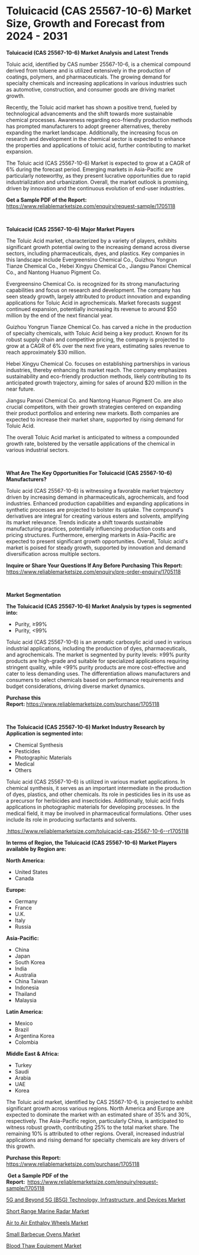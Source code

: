 <p><h1>Toluicacid (CAS 25567-10-6) Market Size, Growth and Forecast from 2024 - 2031</h1></p><p><strong>Toluicacid (CAS 25567-10-6) Market Analysis and Latest Trends</strong></p>
<p><p>Toluic acid, identified by CAS number 25567-10-6, is a chemical compound derived from toluene and is utilized extensively in the production of coatings, polymers, and pharmaceuticals. The growing demand for specialty chemicals and increasing applications in various industries such as automotive, construction, and consumer goods are driving market growth.</p><p>Recently, the Toluic acid market has shown a positive trend, fueled by technological advancements and the shift towards more sustainable chemical processes. Awareness regarding eco-friendly production methods has prompted manufacturers to adopt greener alternatives, thereby expanding the market landscape. Additionally, the increasing focus on research and development in the chemical sector is expected to enhance the properties and applications of toluic acid, further contributing to market expansion.</p><p>The Toluic acid (CAS 25567-10-6) Market is expected to grow at a CAGR of 6% during the forecast period. Emerging markets in Asia-Pacific are particularly noteworthy, as they present lucrative opportunities due to rapid industrialization and urbanization. Overall, the market outlook is promising, driven by innovation and the continuous evolution of end-user industries.</p></p>
<p><strong>Get a Sample PDF of the Report:&nbsp;</strong> <a href="https://www.reliablemarketsize.com/enquiry/request-sample/1705118?utm_campaign=1779&utm_medium=2&utm_source=Github&utm_content=ia&utm_term=21102024&utm_id=toluicacid-cas-25567-10-6">https://www.reliablemarketsize.com/enquiry/request-sample/1705118</a></p>
<p>&nbsp;</p>
<p><strong>Toluicacid (CAS 25567-10-6) Major Market Players</strong></p>
<p><p>The Toluic Acid market, characterized by a variety of players, exhibits significant growth potential owing to the increasing demand across diverse sectors, including pharmaceuticals, dyes, and plastics. Key companies in this landscape include Evergreensino Chemical Co., Guizhou Yongrun Tianze Chemical Co., Hebei Xingyu Chemical Co., Jiangsu Panoxi Chemical Co., and Nantong Huanuo Pigment Co. </p><p>Evergreensino Chemical Co. is recognized for its strong manufacturing capabilities and focus on research and development. The company has seen steady growth, largely attributed to product innovation and expanding applications for Toluic Acid in agrochemicals. Market forecasts suggest continued expansion, potentially increasing its revenue to around $50 million by the end of the next financial year.</p><p>Guizhou Yongrun Tianze Chemical Co. has carved a niche in the production of specialty chemicals, with Toluic Acid being a key product. Known for its robust supply chain and competitive pricing, the company is projected to grow at a CAGR of 6% over the next five years, estimating sales revenue to reach approximately $30 million.</p><p>Hebei Xingyu Chemical Co. focuses on establishing partnerships in various industries, thereby enhancing its market reach. The company emphasizes sustainability and eco-friendly production methods, likely contributing to its anticipated growth trajectory, aiming for sales of around $20 million in the near future.</p><p>Jiangsu Panoxi Chemical Co. and Nantong Huanuo Pigment Co. are also crucial competitors, with their growth strategies centered on expanding their product portfolios and entering new markets. Both companies are expected to increase their market share, supported by rising demand for Toluic Acid.</p><p>The overall Toluic Acid market is anticipated to witness a compounded growth rate, bolstered by the versatile applications of the chemical in various industrial sectors.</p></p>
<p>&nbsp;</p>
<p><strong>What Are The Key Opportunities For Toluicacid (CAS 25567-10-6) Manufacturers?</strong></p>
<p><p>Toluic acid (CAS 25567-10-6) is witnessing a favorable market trajectory driven by increasing demand in pharmaceuticals, agrochemicals, and food industries. Enhanced production capabilities and expanding applications in synthetic processes are projected to bolster its uptake. The compound's derivatives are integral for creating various esters and solvents, amplifying its market relevance. Trends indicate a shift towards sustainable manufacturing practices, potentially influencing production costs and pricing structures. Furthermore, emerging markets in Asia-Pacific are expected to present significant growth opportunities. Overall, Toluic acid's market is poised for steady growth, supported by innovation and demand diversification across multiple sectors.</p></p>
<p><strong>Inquire or Share Your Questions If Any Before Purchasing This Report:</strong> <a href="https://www.reliablemarketsize.com/enquiry/pre-order-enquiry/1705118?utm_campaign=1779&utm_medium=2&utm_source=Github&utm_content=ia&utm_term=21102024&utm_id=toluicacid-cas-25567-10-6">https://www.reliablemarketsize.com/enquiry/pre-order-enquiry/1705118</a></p>
<p>&nbsp;</p>
<p><strong>Market Segmentation</strong></p>
<p><strong>The Toluicacid (CAS 25567-10-6) Market Analysis by types is segmented into:</strong></p>
<p><ul><li>Purity, ≥99%</li><li>Purity, <99%</li></ul></p>
<p><p>Toluic acid (CAS 25567-10-6) is an aromatic carboxylic acid used in various industrial applications, including the production of dyes, pharmaceuticals, and agrochemicals. The market is segmented by purity levels: ≥99% purity products are high-grade and suitable for specialized applications requiring stringent quality, while <99% purity products are more cost-effective and cater to less demanding uses. The differentiation allows manufacturers and consumers to select chemicals based on performance requirements and budget considerations, driving diverse market dynamics.</p></p>
<p><strong>Purchase this Report:&nbsp;</strong><a href="https://www.reliablemarketsize.com/purchase/1705118?utm_campaign=1779&utm_medium=2&utm_source=Github&utm_content=ia&utm_term=21102024&utm_id=toluicacid-cas-25567-10-6">https://www.reliablemarketsize.com/purchase/1705118</a></p>
<p>&nbsp;</p>
<p><strong>The Toluicacid (CAS 25567-10-6) Market Industry Research by Application is segmented into:</strong></p>
<p><ul><li>Chemical Synthesis</li><li>Pesticides</li><li>Photographic Materials</li><li>Medical</li><li>Others</li></ul></p>
<p><p>Toluic acid (CAS 25567-10-6) is utilized in various market applications. In chemical synthesis, it serves as an important intermediate in the production of dyes, plastics, and other chemicals. Its role in pesticides lies in its use as a precursor for herbicides and insecticides. Additionally, toluic acid finds applications in photographic materials for developing processes. In the medical field, it may be involved in pharmaceutical formulations. Other uses include its role in producing surfactants and solvents.</p></p>
<p><a href="https://www.reliablemarketsize.com/toluicacid-cas-25567-10-6--r1705118?utm_campaign=1779&utm_medium=2&utm_source=Github&utm_content=ia&utm_term=21102024&utm_id=toluicacid-cas-25567-10-6">&nbsp;https://www.reliablemarketsize.com/toluicacid-cas-25567-10-6--r1705118</a></p>
<p><strong>In terms of Region, the Toluicacid (CAS 25567-10-6) Market Players available by Region are:</strong></p>
<p>
    <p> <strong> North America: </strong>
        <ul>
            <li>United States</li>
            <li>Canada</li>
        </ul>
        </p> 
    <p> <strong> Europe: </strong>
        <ul>
            <li>Germany</li>
            <li>France</li>
            <li>U.K.</li>
            <li>Italy</li>
            <li>Russia</li>
        </ul>
        </p> 
    <p> <strong> Asia-Pacific: </strong>
        <ul>
            <li>China</li>
            <li>Japan</li>
            <li>South Korea</li>
            <li>India</li>
            <li>Australia</li>
            <li>China Taiwan</li>
            <li>Indonesia</li>
            <li>Thailand</li>
            <li>Malaysia</li>
        </ul>
        </p> 
    <p> <strong> Latin America: </strong>
        <ul>
            <li>Mexico</li>
            <li>Brazil</li>
            <li>Argentina Korea</li>
            <li>Colombia</li>
        </ul>
        </p> 
    <p> <strong> Middle East & Africa: </strong>
        <ul>
            <li>Turkey</li>
            <li>Saudi</li>
            <li>Arabia</li>
            <li>UAE</li>
            <li>Korea</li>
        </ul>
    </p>
    </p>
<p><p>The Toluic acid market, identified by CAS 25567-10-6, is projected to exhibit significant growth across various regions. North America and Europe are expected to dominate the market with an estimated share of 35% and 30%, respectively. The Asia-Pacific region, particularly China, is anticipated to witness robust growth, contributing 25% to the total market share. The remaining 10% is attributed to other regions. Overall, increased industrial applications and rising demand for specialty chemicals are key drivers of this growth.</p></p>
<p><strong>Purchase this Report: </strong><a href="https://www.reliablemarketsize.com/purchase/1705118?utm_campaign=1779&utm_medium=2&utm_source=Github&utm_content=ia&utm_term=21102024&utm_id=toluicacid-cas-25567-10-6">https://www.reliablemarketsize.com/purchase/1705118</a></p>
<p>&nbsp;<strong>Get a Sample PDF of the Report:&nbsp;&nbsp;</strong><a href="https://www.reliablemarketsize.com/enquiry/request-sample/1705118?utm_campaign=1779&utm_medium=2&utm_source=Github&utm_content=ia&utm_term=21102024&utm_id=toluicacid-cas-25567-10-6">https://www.reliablemarketsize.com/enquiry/request-sample/1705118</a></p>
<p><strong></strong></p>
<p><p><a href="https://www.linkedin.com/pulse/future-5g-beyond-b5g-technology-infrastructure-devices-market-pxwtf?utm_campaign=1779&utm_medium=2&utm_source=Github&utm_content=ia&utm_term=21102024&utm_id=toluicacid-cas-25567-10-6">5G and Beyond 5G (B5G) Technology, Infrastructure, and Devices Market</a></p><p><a href="https://www.linkedin.com/pulse/analyzing-short-range-marine-radar-market-dynamics-growth-drivers-a0l3e?utm_campaign=1779&utm_medium=2&utm_source=Github&utm_content=ia&utm_term=21102024&utm_id=toluicacid-cas-25567-10-6">Short Range Marine Radar Market</a></p><p><a href="https://www.linkedin.com/pulse/insights-air-enthalpy-wheels-industry-market-financial-status-kne8e?utm_campaign=1779&utm_medium=2&utm_source=Github&utm_content=ia&utm_term=21102024&utm_id=toluicacid-cas-25567-10-6">Air to Air Enthalpy Wheels Market</a></p><p><a href="https://github.com/WashimHussain441/Market-Research-Report-List-1/blob/main/small-barbecue-ovens-market.md?utm_campaign=1779&utm_medium=2&utm_source=Github&utm_content=ia&utm_term=21102024&utm_id=toluicacid-cas-25567-10-6">Small Barbecue Ovens Market</a></p><p><a href="https://www.linkedin.com/pulse/disruption-innovation-blood-thaw-equipment-industry-market-jfiie?utm_campaign=1779&utm_medium=2&utm_source=Github&utm_content=ia&utm_term=21102024&utm_id=toluicacid-cas-25567-10-6">Blood Thaw Equipment Market</a></p></p>